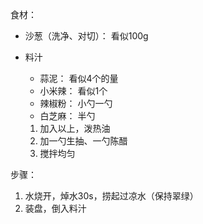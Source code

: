 

食材：

* 沙葱（洗净、对切）： 看似100g

* 料汁
  * 蒜泥： 看似4个的量
  * 小米辣： 看似1个
  * 辣椒粉： 小勺一勺
  * 白芝麻： 半勺

  1. 加入以上，泼热油
  2. 加一勺生抽、一勺陈醋
  3. 搅拌均匀


步骤：

1. 水烧开，焯水30s，捞起过凉水（保持翠绿）
2. 装盘，倒入料汁

